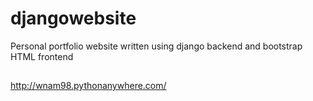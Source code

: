 # djangowebsite
Personal portfolio website written using django backend and bootstrap HTML frontend
##
http://wnam98.pythonanywhere.com/
